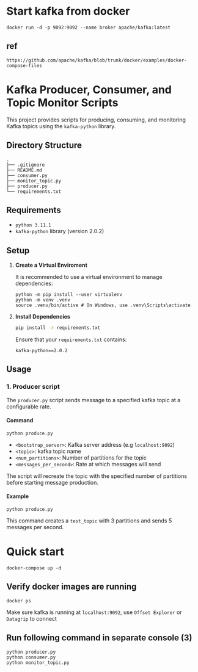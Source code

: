# Start kafka from docker
```docker run -d -p 9092:9092 --name broker apache/kafka:latest```

## ref
```https://github.com/apache/kafka/blob/trunk/docker/examples/docker-compose-files```

# Kafka Producer, Consumer, and Topic Monitor Scripts

This project provides scripts for producing, consuming, and monitoring Kafka topics using the
`kafka-python` library.

## Directory Structure

```
.
├── .gitignore
├── README.md
├── consumer.py
├── monitor_topic.py
├── producer.py
└── requirements.txt
```

## Requirements

- `python 3.11.1`
- `kafka-python` library (version 2.0.2)

## Setup

1. **Create a Virtual Enviroment**

    It is recommended to use a virtual environment to manage dependencies:
    ```
    python -m pip install --user virtualenv
    python -m venv .venv
    source .venv/bin/active # On Windows, use .venv\Scripts\activate
    ```
   
2. **Install Dependencies**

   ```bash
   pip install -r requirements.txt
   ```
   
   Ensure that your `requirements.txt` contains:
   
   ```
   kafka-python==2.0.2
   ```

## Usage

### 1. Producer script
The `producer.py` script sends message to a specified kafka topic at a configurable rate.

#### Command

```
python produce.py
```

- `<bootstrap_server>`: Kafka server address (e.g `localhost:9092`)
- `<topic>`: kafka topic name
- `<num_partitions>`: Number of partitions for the topic
- `<messages_per_second>`: Rate at which messages will send

The script will recreate the topic with the specified number of partitions before starting message production.

#### Example

```
python produce.py
```

This command creates a `test_topic` with 3 partitions and sends 5 messages per second.


# Quick start
```
docker-compose up -d
```
## Verify docker images are running
```docker ps```

Make sure kafka is running at `localhost:9092`, use `Offset Explorer` or `Datagrip` to connect

## Run following command in separate console (3)
```
python producer.py
python consumer.py
python monitor_topic.py
```